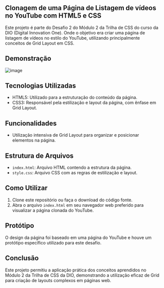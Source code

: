 Clonagem de uma Página de Listagem de vídeos no YouTube com HTML5 e CSS
---

Este projeto é parte do Desafio 2 do Módulo 2 da Trilha de CSS do curso da DIO (Digital Innovation One). Onde o objetivo era criar uma página de listagem de vídeos no estilo do YouTube, utilizando principalmente conceitos de Grid Layout em CSS.

## Demonstração

![image](https://github.com/andrefods1993/dio.me_CSSDeveloper_modulo_2-2/assets/132412680/939511d8-e0fb-4fa7-860f-b24468bbc0b6)


## Tecnologias Utilizadas

- HTML5: Utilizado para a estruturação do conteúdo da página.
- CSS3: Responsável pela estilização e layout da página, com ênfase em Grid Layout.

## Funcionalidades

- Utilização intensiva de Grid Layout para organizar e posicionar elementos na página.

## Estrutura de Arquivos

- `index.html`: Arquivo HTML contendo a estrutura da página.
- `style.css`: Arquivo CSS com as regras de estilização e layout.

## Como Utilizar

1. Clone este repositório ou faça o download do código fonte.
2. Abra o arquivo `index.html` em seu navegador web preferido para visualizar a página clonada do YouTube.

## Protótipo

O design da página foi baseado em uma página do YouTube e houve um protótipo específico utilizado para este desafio.

## Conclusão

Este projeto permitiu a aplicação prática dos conceitos aprendidos no Módulo 2 da Trilha de CSS da DIO, demonstrando a utilização eficaz de Grid para criação de layouts complexos em páginas web.

